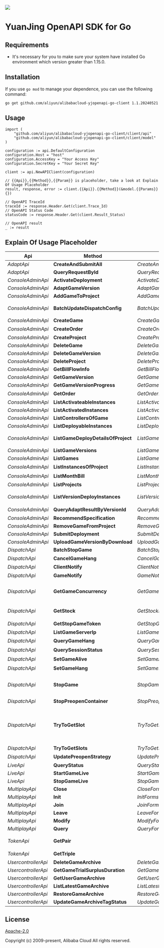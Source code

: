 ![](https://aliyunsdk-pages.alicdn.com/icons/AlibabaCloud.svg)

# YuanJing OpenAPI SDK for Go

## Requirements
- It's necessary for you to make sure your system have installed Go environment which version greater than 1.15.0.

## Installation
If you use `go mod` to manage your dependence, you can use the following command:
```
go get github.com/aliyun/alibabacloud-yjopenapi-go-client 1.1.20240521
```

## Usage
```
import (
    "github.com/aliyun/alibabacloud-yjopenapi-go-client/client/api"
    "github.com/aliyun/alibabacloud-yjopenapi-go-client/client/model"
)

configuration := api.DefaultConfiguration
configuration.Host = "host"
configuration.AccessKey = "Your Access Key"
configuration.SecretKey = "Your Secret Key"

client := api.NewAPIClient(configuration)

// {{Api}},{{Method}},{{Param}} is placeholder, take a look at Explain Of Usage Placeholder
result, response, error := client.{{Api}}.{{Method}}(&model.{{Params}}{})

// OpenAPI TraceId
traceId := response.Header.Get(client.Trace_Id)
// OpenAPI Status Code
statusCode := response.Header.Get(client.Result_Status)

// OpenAPI result
_ := result
```

## Explain Of Usage Placeholder

| Api | Method | Params | Result | Description |
| ------------ | ------------- | ------------- | ------------- | ------------- |
 | *AdaptApi* | **CreateAndSubmitAll** | *CreateAndSubmitAllForms*  | *AdaptCreateAndSubmitAllResult* | createAndSubmitAll |
 | *AdaptApi* | **QueryRequestById** | *QueryRequestByIdForms*  | *AdaptQueryRequestByIdResult* | queryRequestById |
 | *ConsoleAdminApi* | **ActivateDeployment** | *ActivateDeploymentForms*  | *ConsoleAdminActivateDeploymentResult* |  |
 | *ConsoleAdminApi* | **AdaptGameVersion** | *AdaptGameVersionForms*  | *ConsoleAdminAdaptGameVersionResult* |  |
 | *ConsoleAdminApi* | **AddGameToProject** | *AddGameToProjectForms*  | *ConsoleAdminAddGameToProjectResult* |  |
 | *ConsoleAdminApi* | **BatchUpdateDispatchConfig** | *BatchUpdateDispatchConfigForms*  | *ConsoleAdminBatchUpdateDispatchConfigResult* | 批量更新游戏各自调度配置 |
 | *ConsoleAdminApi* | **CreateGame** | *CreateGameForms*  | *ConsoleAdminCreateGameResult* |  |
 | *ConsoleAdminApi* | **CreateOrder** | *CreateOrderForms*  | *ConsoleAdminCreateOrderResult* | 订单下单 |
 | *ConsoleAdminApi* | **CreateProject** | *CreateProjectForms*  | *ConsoleAdminCreateProjectResult* |  |
 | *ConsoleAdminApi* | **DeleteGame** | *DeleteGameForms*  | *ConsoleAdminDeleteGameResult* |  |
 | *ConsoleAdminApi* | **DeleteGameVersion** | *DeleteGameVersionForms*  | *ConsoleAdminDeleteGameVersionResult* |  |
 | *ConsoleAdminApi* | **DeleteProject** | *DeleteProjectForms*  | *ConsoleAdminDeleteProjectResult* |  |
 | *ConsoleAdminApi* | **GetBillFlowInfo** | *GetBillFlowInfoForms*  | *ConsoleAdminGetBillFlowInfoResult* |  |
 | *ConsoleAdminApi* | **GetGameVersion** | *GetGameVersionForms*  | *ConsoleAdminGetGameVersionResult* |  |
 | *ConsoleAdminApi* | **GetGameVersionProgress** | *GetGameVersionProgressForms*  | *ConsoleAdminGetGameVersionProgressResult* |  |
 | *ConsoleAdminApi* | **GetOrder** | *GetOrderForms*  | *ConsoleAdminGetOrderResult* | 查询订单 |
 | *ConsoleAdminApi* | **ListActivateableInstances** | *ListActivateableInstancesForms*  | *ConsoleAdminListActivateableInstancesResult* |  |
 | *ConsoleAdminApi* | **ListActivatedInstances** | *ListActivatedInstancesForms*  | *ConsoleAdminListActivatedInstancesResult* |  |
 | *ConsoleAdminApi* | **ListControllersOfGame** | *ListControllersOfGameForms*  | *ConsoleAdminListControllersOfGameResult* |  |
 | *ConsoleAdminApi* | **ListDeployableInstances** | *ListDeployableInstancesForms*  | *ConsoleAdminListDeployableInstancesResult* |  |
 | *ConsoleAdminApi* | **ListGameDeployDetailsOfProject** | *ListGameDeployDetailsOfProjectForms*  | *ConsoleAdminListGameDeployDetailsOfProjectResult* | 获取项目下游戏部署版本信息。 |
 | *ConsoleAdminApi* | **ListGameVersions** | *ListGameVersionsForms*  | *ConsoleAdminListGameVersionsResult* |  |
 | *ConsoleAdminApi* | **ListGames** | *ListGamesForms*  | *ConsoleAdminListGamesResult* |  |
 | *ConsoleAdminApi* | **ListInstancesOfProject** | *ListInstancesOfProjectForms*  | *ConsoleAdminListInstancesOfProjectResult* | 分页获取项目中的实例 |
 | *ConsoleAdminApi* | **ListMonthBill** | *ListMonthBillForms*  | *ConsoleAdminListMonthBillResult* | 月度账单列表 |
 | *ConsoleAdminApi* | **ListProjects** | *ListProjectsForms*  | *ConsoleAdminListProjectsResult* |  |
 | *ConsoleAdminApi* | **ListVersionDeployInstances** | *ListVersionDeployInstancesForms*  | *ConsoleAdminListVersionDeployInstancesResult* | 获取项目下游戏版本的部署实例信息。 |
 | *ConsoleAdminApi* | **QueryAdaptResultByVersionId** | *QueryAdaptResultByVersionIdForms*  | *ConsoleAdminQueryAdaptResultByVersionIdResult* | 查询适配结果 |
 | *ConsoleAdminApi* | **RecommendSpecification** | *RecommendSpecificationForms*  | *ConsoleAdminRecommendSpecificationResult* |  |
 | *ConsoleAdminApi* | **RemoveGameFromProject** | *RemoveGameFromProjectForms*  | *ConsoleAdminRemoveGameFromProjectResult* |  |
 | *ConsoleAdminApi* | **SubmitDeployment** | *SubmitDeploymentForms*  | *ConsoleAdminSubmitDeploymentResult* |  |
 | *ConsoleAdminApi* | **UploadGameVersionByDownload** | *UploadGameVersionByDownloadForms*  | *ConsoleAdminUploadGameVersionByDownloadResult* |  |
 | *DispatchApi* | **BatchStopGame** | *BatchStopGameForms*  | *BatchStopGameResult* |  |
 | *DispatchApi* | **CancelGameHang** | *CancelGameHangForms*  | *CancelGameHangResult* | 取消游戏挂机 |
 | *DispatchApi* | **ClientNotify** | *ClientNotifyForms*  | *ClientNotifyResult* | clientNotify |
 | *DispatchApi* | **GameNotify** | *GameNotifyForms*  | *GameNotifyResult* | 游戏通知接口 |
 | *DispatchApi* | **GetGameConcurrency** | *GetGameConcurrencyForms*  | *GetGameConcurrencyResult* | 调用GetGameConcurrency获取游戏当前并发数 |
 | *DispatchApi* | **GetStock** | *GetStockForms*  | *GetStockResult* | 调用GetStock获取游戏当前库存 |
 | *DispatchApi* | **GetStopGameToken** | *GetStopGameTokenForms*  | *GetStopGameTokenResult* | 全量踢下线获取token |
 | *DispatchApi* | **ListGameServerIp** | *ListGameServerIpForms*  | *ListGameServerIpResult* |  |
 | *DispatchApi* | **QueryGameHang** | *QueryGameHangForms*  | *QueryGameHangResult* | 查询游戏挂机状态 |
 | *DispatchApi* | **QuerySessionStatus** | *QuerySessionStatusForms*  | *QuerySessionStatusResult* | 查询会话当前状态 |
 | *DispatchApi* | **SetGameAlive** | *SetGameAliveForms*  | *SetGameAliveResult* | 设置游戏可运行时长 |
 | *DispatchApi* | **SetGameHang** | *SetGameHangForms*  | *SetGameHangResult* | 设置游戏挂机 |
 | *DispatchApi* | **StopGame** | *StopGameForms*  | *StopGameResult* | 服务端发起，停止某个用户的某个游戏的某个会话 |
 | *DispatchApi* | **StopPreopenContainer** | *StopPreopenContainerForms*  | *StopPreopenContainerResult* | 停止预开容器 |
 | *DispatchApi* | **TryToGetSlot** | *TryToGetSlotForms*  | *TryToGetSlotResult* | 为用户调度分配游戏容器，容器一旦分配成功会被锁住，一段时间内不再分配给其他用户，过期释放。 |
 | *DispatchApi* | **TryToGetSlots** | *TryToGetSlotsForms*  | *TryToGetSlotsResult* | tryToGetSlots |
 | *DispatchApi* | **UpdatePreopenStrategy** | *UpdatePreopenStrategyForms*  | *UpdatePreopenStrategyResult* | 更新预开预起策略 |
 | *LiveApi* | **QueryStatus** | *QueryStatusForms*  | *LiveQueryStatusResult* |  |
 | *LiveApi* | **StartGameLive** | *StartGameLiveForms*  | *LiveStartGameLiveResult* |  |
 | *LiveApi* | **StopGameLive** | *StopGameLiveForms*  | *LiveStopGameLiveResult* |  |
 | *MultiplayApi* | **Close** | *CloseForms*  | *MultiplayCloseResult* |  |
 | *MultiplayApi* | **Init** | *InitForms*  | *MultiplayInitResult* |  |
 | *MultiplayApi* | **Join** | *JoinForms*  | *MultiplayJoinResult* |  |
 | *MultiplayApi* | **Leave** | *LeaveForms*  | *MultiplayLeaveResult* |  |
 | *MultiplayApi* | **Modify** | *ModifyForms*  | *MultiplayModifyResult* |  |
 | *MultiplayApi* | **Query** | *QueryForms*  | *MultiplayQueryResult* |  |
 | *TokenApi* | **GetPair** |   | *GetPairResult* | 获取临时安全令牌(二元组) |
 | *TokenApi* | **GetTriple** |   | *GetTripleResult* | 获取临时安全令牌 |
 | *UsercontrollerApi* | **DeleteGameArchive** | *DeleteGameArchiveForms*  | *UsercontrollerDeleteGameArchiveResult* |  |
 | *UsercontrollerApi* | **GetGameTrialSurplusDuration** | *GetGameTrialSurplusDurationForms*  | *UsercontrollerGetGameTrialSurplusDurationResult* |  |
 | *UsercontrollerApi* | **GetUserGameArchive** | *GetUserGameArchiveForms*  | *UsercontrollerGetUserGameArchiveResult* |  |
 | *UsercontrollerApi* | **ListLatestGameArchive** | *ListLatestGameArchiveForms*  | *UsercontrollerListLatestGameArchiveResult* |  |
 | *UsercontrollerApi* | **RestoreGameArchive** | *RestoreGameArchiveForms*  | *UsercontrollerRestoreGameArchiveResult* |  |
 | *UsercontrollerApi* | **UpdateGameArchiveTagStatus** | *UpdateGameArchiveTagStatusForms*  | *UsercontrollerUpdateGameArchiveTagStatusResult* |  |

## License
[Apache-2.0](http://www.apache.org/licenses/LICENSE-2.0)

Copyright (c) 2009-present, Alibaba Cloud All rights reserved.


